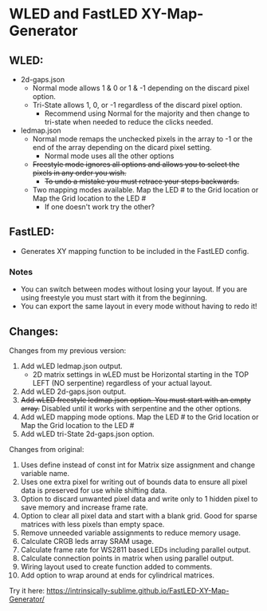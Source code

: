 # WLED and FastLED XY-Map-Generator

## WLED:
* 2d-gaps.json 
  * Normal mode allows 1 & 0 or 1 & -1 depending on the discard pixel option.
  * Tri-State allows 1, 0, or -1 regardless of the discard pixel option.
    * Recommend using Normal for the majority and then change to tri-state when needed to reduce the clicks needed.
* ledmap.json
  * Normal mode remaps the unchecked pixels in the array to -1 or the end of the array depending on the dicard pixel setting.
    * Normal mode uses all the other options
  * ~~Freestyle mode ignores all options and allows you to select the pixels in any order you wish.~~
    * ~~To undo a mistake you must retrace your steps backwards.~~
  * Two mapping modes available. Map the LED # to the Grid location or Map the Grid location to the LED #
    * If one doesn't work try the other?

## FastLED:
* Generates XY mapping function to be included in the FastLED config.

### Notes
* You can switch between modes without losing your layout. If you are using freestyle you must start with it from the beginning.
* You can export the same layout in every mode without having to redo it!

## Changes:
Changes from my previous version:
1) Add wLED ledmap.json output.
   * 2D matrix settings in wLED must be Horizontal starting in the TOP LEFT (NO serpentine) regardless of your actual layout.
2) Add wLED 2d-gaps.json output.
3) ~~Add wLED freestyle ledmap.json option. You must start with an empty array.~~ Disabled until it works with serpentine and the other options.
4) Add wLED mapping mode options. Map the LED # to the Grid location or Map the Grid location to the LED #
5) Add wLED tri-State 2d-gaps.json option.

Changes from original:
1) Uses define instead of const int for Matrix size assignment and change variable name.
2) Uses one extra pixel for writing out of bounds data to ensure all pixel data is preserved for use while shifting data.
3) Option to discard unwanted pixel data and write only to 1 hidden pixel to save memory and increase frame rate.
4) Option to clear all pixel data and start with a blank grid. Good for sparse matrices with less pixels than empty space.
5) Remove unneeded variable assignments to reduce memory usage.
6) Calculate CRGB leds array SRAM usage.
7) Calculate frame rate for WS2811 based LEDs including parallel output.
8) Calculate connection points in matrix when using parallel output.
9) Wiring layout used to create function added to comments.
10) Add option to wrap around at ends for cylindrical matrices.

Try it here: https://intrinsically-sublime.github.io/FastLED-XY-Map-Generator/
